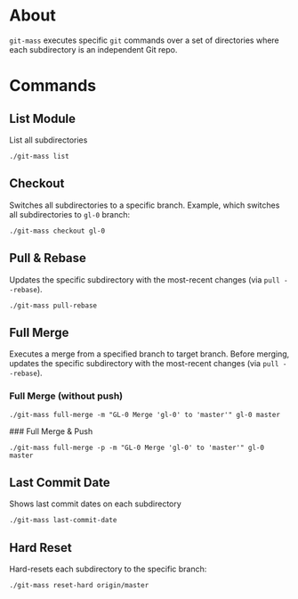 About
=====

`git-mass` executes specific `git` commands over a set of directories where each subdirectory is an independent Git repo.

Commands
========

List Module
-----------

List all subdirectories

    ./git-mass list
    
Checkout
--------

Switches all subdirectories to a specific branch. Example, which switches all subdirectories to `gl-0` branch:

    ./git-mass checkout gl-0   

Pull & Rebase
-------------

Updates the specific subdirectory with the most-recent changes (via `pull --rebase`).

    ./git-mass pull-rebase
   

Full Merge
----------
Executes a merge from a specified branch to target branch. Before merging, updates the specific subdirectory with the most-recent changes (via `pull --rebase`).

### Full Merge (without push)

	./git-mass full-merge -m "GL-0 Merge 'gl-0' to 'master'" gl-0 master

### Full Merge & Push

	./git-mass full-merge -p -m "GL-0 Merge 'gl-0' to 'master'" gl-0 master

Last Commit Date
---------------

Shows last commit dates on each subdirectory

    ./git-mass last-commit-date
    
Hard Reset
-----------

Hard-resets each subdirectory to the specific branch:

    ./git-mass reset-hard origin/master